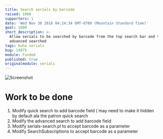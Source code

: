 ```yaml
---
title: Search serials by barcode
raised: 1000
supporters: 1
date: 'Wed Nov 30 2016 04:24:34 GMT-0700 (Mountain Standard Time)'
goal: 1000
short_description: >-
  Allow serials to be searched by barcode from the top search bar and the
  advanced searched
tags: koha serials
bug: 14875
module: Funded
published: true
originalmodule: serials
---
```


![Screenshot](image.png)

# Work to be done
1. Modify quick search to add barcode field ( may need to make it hidden by default ala the patron quick search
2. Modify the advanced search to add barcode field
3. Modify serials-search.pl to accept barcode as a parameter
4. Modify SearchSubscriptions to accept barcode as a parameter
